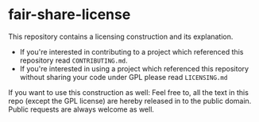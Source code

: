 # fair-share-license

This repository contains a licensing construction and its explanation.

 - If you're interested in contributing to a project which referenced this repository read `CONTRIBUTING.md`.
 - If you're interested in using a project which referenced this repository without sharing your code under GPL please read `LICENSING.md`

If you want to use this construction as well: Feel free to, all the text in this repo (except the GPL license) are hereby released in to the public domain. Public requests are always welcome as well.
